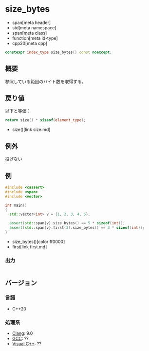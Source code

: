# size_bytes
* span[meta header]
* std[meta namespace]
* span[meta class]
* function[meta id-type]
* cpp20[meta cpp]

```cpp
constexpr index_type size_bytes() const noexcept;
```

## 概要
参照している範囲のバイト数を取得する。


## 戻り値
以下と等価：

```cpp
return size() * sizeof(element_type);
```
* size()[link size.md]


## 例外
投げない


## 例
```cpp example
#include <cassert>
#include <span>
#include <vector>

int main()
{
  std::vector<int> v = {1, 2, 3, 4, 5};

  assert(std::span{v}.size_bytes() == 5 * sizeof(int));
  assert(std::span{v}.first(3).size_bytes() == 3 * sizeof(int));
}
```
* size_bytes()[color ff0000]
* first[link first.md]

### 出力
```
```

## バージョン
### 言語
- C++20

### 処理系
- [Clang](/implementation.md#clang): 9.0
- [GCC](/implementation.md#gcc): ??
- [Visual C++](/implementation.md#visual_cpp): ??
